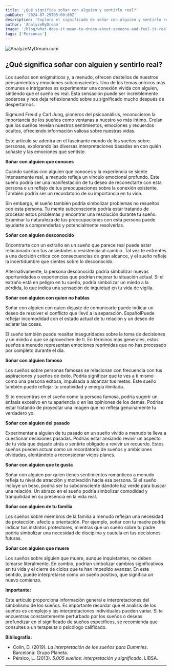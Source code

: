 ```yaml
---
title: '¿Qué significa soñar con alguien y sentirlo real?'
pubDate: '2024-07-29T05:00:00Z'
description: 'Explora el significado de soñar con alguien y sentirlo real, incluidos amigos, familiares, conocidos, extraños y personas famosas.'
author: 'AnalyzeMyDream'
image: '/blog/what-does-it-mean-to-dream-about-someone-and-feel-it-real.jpeg'
tags: ['Personas']
---
```


![AnalyzeMyDream.com](/blog/what-does-it-mean-to-dream-about-someone-and-feel-it-real.jpeg)

## ¿Qué significa soñar con alguien y sentirlo real?

Los sueños son enigmáticos y, a menudo, ofrecen destellos de nuestros pensamientos y emociones subconscientes. Uno de los temas oníricos más comunes e intrigantes es experimentar una conexión vívida con alguien, sintiendo que el sueño es real. Esta sensación puede ser increíblemente poderosa y nos deja reflexionando sobre su significado mucho después de despertarnos. 

Sigmund Freud y Carl Jung, pioneros del psicoanálisis, reconocieron la importancia de los sueños como ventanas a nuestro yo más íntimo. Creían que los sueños revelan nuestros sentimientos, emociones y recuerdos ocultos, ofreciendo información valiosa sobre nuestras vidas. 

Este artículo se adentra en el fascinante mundo de los sueños sobre personas, explorando las diversas interpretaciones basadas en con quién soñaste y las emociones que sentiste. 

**Soñar con alguien que conoces**

Cuando sueñas con alguien que conoces y la experiencia se siente intensamente real, a menudo refleja un vínculo emocional profundo. Este sueño podría ser una manifestación de tu deseo de reconectarte con esta persona o un reflejo de tus preocupaciones sobre la conexión existente. También podría ser un recordatorio de su importancia en tu vida. 

Sin embargo, el sueño también podría simbolizar problemas no resueltos con esta persona. Tu mente subconsciente podría estar tratando de procesar estos problemas y encontrar una resolución durante tu sueño. Examinar la naturaleza de tus preocupaciones con esta persona puede ayudarte a comprenderlas y potencialmente resolverlas. 

**Soñar con alguien desconocido**

Encontrarte con un extraño en un sueño que parece real puede estar relacionado con tus ansiedades o resistencia al cambio. Tal vez te enfrentes a una decisión crítica con consecuencias de gran alcance, y el sueño refleje la incertidumbre que sientes sobre lo desconocido. 

Alternativamente, la persona desconocida podría simbolizar nuevas oportunidades o experiencias que podrían mejorar tu situación actual. Si el extraño está en peligro en tu sueño, podría simbolizar un miedo a la pérdida, lo que indica una sensación de inquietud en tu vida de vigilia. 

**Soñar con alguien con quien no hablas**

Soñar con alguien con quien dejaste de comunicarte puede indicar un deseo de resolver el conflicto que llevó a la separación. EspañolPuede reflejar incomodidad con el estado actual de tu relación y un deseo de aclarar las cosas.

El sueño también puede resaltar inseguridades sobre la toma de decisiones y un miedo a que se aprovechen de ti. En términos más generales, estos sueños a menudo representan emociones reprimidas que no has procesado por completo durante el día.

**Soñar con alguien famoso**

Los sueños sobre personas famosas se relacionan con frecuencia con tus aspiraciones y sueños de éxito. Podría significar que te ves a ti mismo como una persona exitosa, impulsada a alcanzar tus metas. Este sueño también puede reflejar tu creatividad y energía ilimitada.

Si te encuentras en el sueño como la persona famosa, podría sugerir un énfasis excesivo en tu apariencia o en las opiniones de los demás. Podrías estar tratando de proyectar una imagen que no refleja genuinamente tu verdadero yo.

**Soñar con alguien del pasado**

Experimentar a alguien de tu pasado en un sueño vívido a menudo te lleva a cuestionar decisiones pasadas. Podrías estar ansiando revivir un aspecto de tu vida que dejaste atrás o sentirte obligado a revivir un recuerdo. Estos sueños pueden actuar como un recordatorio de sueños y ambiciones olvidadas, alentándote a reconsiderar viejos planes.

**Soñar con alguien que te gusta**

Soñar con alguien por quien tienes sentimientos románticos a menudo refleja tu nivel de atracción y motivación hacia esa persona. Si el sueño incluye un beso, podría ser tu subconsciente dándote luz verde para buscar una relación. Un abrazo en el sueño podría simbolizar comodidad y tranquilidad en su presencia en la vida real.

**Soñar con alguien de tu familia**

Los sueños sobre miembros de la familia a menudo reflejan una necesidad de protección, afecto u orientación. Por ejemplo, soñar con tu madre podría indicar tus instintos protectores, mientras que un sueño sobre tu padre podría simbolizar una necesidad de disciplina y cautela en tus decisiones futuras.

**Soñar con alguien que muere**

Los sueños sobre alguien que muere, aunque inquietantes, no deben tomarse literalmente. En cambio, podrían simbolizar cambios significativos en tu vida y el cierre de ciclos que te han impedido avanzar. En este sentido, puede interpretarse como un sueño positivo, que significa un nuevo comienzo.

**Importante:** 

Este artículo proporciona información general e interpretaciones del simbolismo de los sueños. Es importante recordar que el análisis de los sueños es complejo y las interpretaciones individuales pueden variar. Si te encuentras constantemente perturbado por los sueños o deseas profundizar en el significado de sueños específicos, se recomienda que consultes a un terapeuta o psicólogo calificado.

**Bibliografía:**

* Colin, D. (2019). *La interpretación de los sueños para Dummies*. Barcelona: Grupo Planeta.
* Pérsico, L. (2013). *5.005 sueños: interpretación y significado*. LIBSA.

---